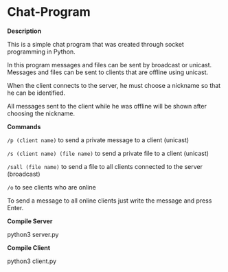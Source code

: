 # Chat-Program
**Description**

This is a simple chat program that was created through socket programming in Python.

In this program messages and files can be sent by broadcast or unicast. 
Messages and files can be sent to clients that are offline using unicast.

When the client connects to the server, he must choose a nickname so that he can be identified.

All messages sent to the client while he was offline will be shown after choosing the nickname.

**Commands**

`/p (client name)` to send a private message to a client (unicast)

`/s (client name) (file name)` to send a private file to a client (unicast)

`/sall (file name)` to send a file to all clients connected to the server (broadcast)

`/o` to see clients who are online 

To send a message to all online clients just write the message and press Enter.

**Compile Server**

python3 server.py

**Compile Client**

python3 client.py
